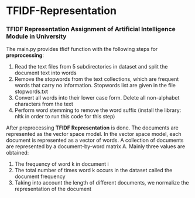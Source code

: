 # TFIDF-Representation
### TFIDF Representation Assignment of Artificial Intelligence Module in University

The main.py provides tfidf function with the following steps for **preprocessing**:
1. Read the text files from 5 subdirectories in dataset and split the document text into words
2. Remove the stopwords from the text collections, which are frequent words that carry no information. Stopwords list are given in the file stopwords.txt
3. Convert all words into their lower case form. Delete all non-alphabet characters from the text
4. Perform word stemming to remove the word suffix (install the library: nltk in order to run this code for this step)

After preprocessing **TFIDF Representation** is done. The documents are represented as the vector space model. In the vector space model, each document is represented as a vector of words. A collection of documents are represented by a document-by-word matrix A.
Mainly three values are obtained:
1. The frequency of word k in document i
2. The total number of times word k occurs in the dataset called the document frequency
3. Taking into account the length of different documents, we normalize the representation of the document
